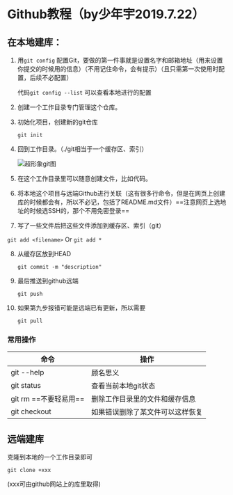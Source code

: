 # Github教程（by少年宇2019.7.22）

## 在本地建库：

1. 用```git config``` 配置Git，要做的第一件事就是设置名字和邮箱地址（用来设置你提交的时候用的信息）（不用记住命令，会有提示）（且只需第一次使用时配置，后续不必配置）

   代码```git config --list``` 可以查看本地进行的配置

   

2. 创建一个工作目录专门管理这个仓库。

3. 初始化项目，创建新的git仓库

   `git init` 

4. 回到工作目录。（./git相当于一个缓存区、索引）

   ![超形象git图](/home/chenzheyu/图片/超形象git图.jpg)

5. 在这个工作目录里可以随意创建文件，比如代码。

6. 将本地这个项目与远端Github进行关联（这有很多行命令，但是在网页上创建库的时候都会有，所以不必记，包括了README.md文件）==注意网页上选地址的时候选SSH的，那个不用免密登录==

7.  写了一些文件后把这些文件添加到缓存区、索引（git）

   `git add <filename>` Or `git add *`

   

   

8. 从缓存区放到HEAD

   `git commit -m "description"`

   

9. 最后推送到github远端

   `git push ` 

   

10. 如果第九步报错可能是远端已有更新，所以需要

    `git pull`

    

### 常用操作

| 命令                            | 操作                             |
| ------------------------------- | -------------------------------- |
| git --help                      | 顾名思义                         |
| git status                      | 查看当前本地git状态              |
| git rm <filename>==不要轻易用== | 删除工作目录里的文件和缓存信息   |
| git checkout <filename>         | 如果错误删除了某文件可以这样恢复 |







## 远端建库

克隆到本地的一个工作目录即可

`git clone +xxx`

(xxx可由github网站上的库里取得)

